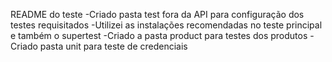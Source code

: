 README do teste
-Criado pasta test fora da API para configuração dos testes requisitados
-Utilizei as instalações recomendadas no teste principal e também o supertest
-Criado a pasta product para testes dos produtos
-Criado pasta unit para teste de credenciais
